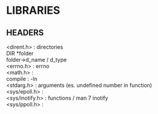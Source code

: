 # LIBRARIES   
  

## HEADERS  
  
<dirent.h> : directories  
	DIR *folder  
	folder->d_name / d_type  
<errno.h> : errno  
<math.h> :  
	compile : -ln  
<stdarg.h> : arguments (es. undefined number in function)  
<sys/epoll.h> :   
<sys/inotify.h> : functions / man 7 inotify  
<sys/ppoll.h> :   
